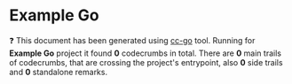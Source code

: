 # Example Go

❓ This document has been generated using [cc-go](https://github.com/AtlantPlatform/codecrumbs-go) tool. Running for **Example Go** project it found **0** codecrumbs in total. There are **0** main trails of codecrumbs, that are crossing the project's entrypoint, also **0** side trails and **0** standalone remarks.



